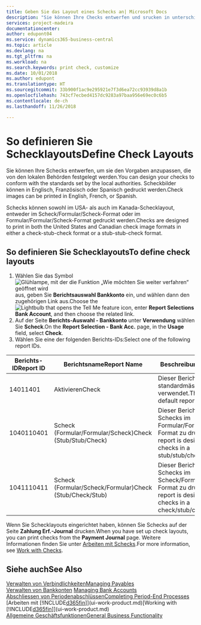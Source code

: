 ```yaml
---
title: Geben Sie das Layout eines Schecks an| Microsoft Docs
description: "Sie können Ihre Checks entwerfen und srucken in unterschiedliche Formaten, um Standardwerten zu entsprechen."
services: project-madeira
documentationcenter: 
author: edupont04
ms.service: dynamics365-business-central
ms.topic: article
ms.devlang: na
ms.tgt_pltfrm: na
ms.workload: na
ms.search.keywords: print check, customize
ms.date: 10/01/2018
ms.author: edupont
ms.translationtype: HT
ms.sourcegitcommit: 33b900f1ac9e295921e7f3d6ea72cc93939d8a1b
ms.openlocfilehash: 743cf7ecbed4157dc9283a97baa956e69ec0c6b5
ms.contentlocale: de-ch
ms.lasthandoff: 11/26/2018

---
```

# <a name="define-check-layouts"></a><span data-ttu-id="895b0-103">So definieren Sie Schecklayouts</span><span class="sxs-lookup"><span data-stu-id="895b0-103">Define Check Layouts</span></span>
<span data-ttu-id="895b0-104">Sie können Ihre Schecks entwerfen, um sie den Vorgaben anzupassen, die von den lokalen Behörden festgelegt werden.</span><span class="sxs-lookup"><span data-stu-id="895b0-104">You can design your checks to conform with the standards set by the local authorities.</span></span> <span data-ttu-id="895b0-105">Scheckbilder können in Englisch, Französisch oder Spanisch gedruckt werden.</span><span class="sxs-lookup"><span data-stu-id="895b0-105">Check images can be printed in English, French, or Spanish.</span></span>

<span data-ttu-id="895b0-106">Schecks können sowohl im USA- als auch im Kanada-Schecklayout, entweder im Scheck/Formular/Scheck-Format oder im Formular/Formular/Scheck-Format gedruckt werden.</span><span class="sxs-lookup"><span data-stu-id="895b0-106">Checks are designed to print in both the United States and Canadian check image formats in either a check-stub-check format or a stub-stub-check format.</span></span>

## <a name="to-define-check-layouts"></a><span data-ttu-id="895b0-107">So definieren Sie Schecklayouts</span><span class="sxs-lookup"><span data-stu-id="895b0-107">To define check layouts</span></span>
1. <span data-ttu-id="895b0-108">Wählen Sie das Symbol ![Glühlampe, mit der die Funktion „Wie möchten Sie weiter verfahren“ geöffnet wird](media/ui-search/search_small.png "Wie möchten Sie weiter verfahren?") aus, geben Sie **Berichtsauswahl Bankkonto** ein, und wählen dann den zugehörigen Link aus.</span><span class="sxs-lookup"><span data-stu-id="895b0-108">Choose the ![Lightbulb that opens the Tell Me feature](media/ui-search/search_small.png "Tell me what you want to do") icon, enter **Report Selections Bank Account**, and then choose the related link.</span></span>
2. <span data-ttu-id="895b0-109">Auf der Seite **Berichts-Auswahl - Bankkonto** unter **Verwendung** wählen Sie **Scheck**.</span><span class="sxs-lookup"><span data-stu-id="895b0-109">On the **Report Selection - Bank Acc.** page, in the **Usage** field, select **Check**.</span></span>
3. <span data-ttu-id="895b0-110">Wählen Sie eine der folgenden Berichts-IDs:</span><span class="sxs-lookup"><span data-stu-id="895b0-110">Select one of the following report IDs.</span></span>

| <span data-ttu-id="895b0-111">Berichts-ID</span><span class="sxs-lookup"><span data-stu-id="895b0-111">Report ID</span></span> | <span data-ttu-id="895b0-112">Berichtsname</span><span class="sxs-lookup"><span data-stu-id="895b0-112">Report Name</span></span> | <span data-ttu-id="895b0-113">Beschreibung</span><span class="sxs-lookup"><span data-stu-id="895b0-113">Description</span></span> |
| --- | --- | --- |
| <span data-ttu-id="895b0-114">1401</span><span class="sxs-lookup"><span data-stu-id="895b0-114">1401</span></span> |<span data-ttu-id="895b0-115">Aktivieren</span><span class="sxs-lookup"><span data-stu-id="895b0-115">Check</span></span> |<span data-ttu-id="895b0-116">Dieser Bericht wird standardmässig verwendet.</span><span class="sxs-lookup"><span data-stu-id="895b0-116">This is the default report.</span></span> |
| <span data-ttu-id="895b0-117">10401</span><span class="sxs-lookup"><span data-stu-id="895b0-117">10401</span></span> |<span data-ttu-id="895b0-118">Scheck (Formular/Formular/Scheck)</span><span class="sxs-lookup"><span data-stu-id="895b0-118">Check (Stub/Stub/Check)</span></span> |<span data-ttu-id="895b0-119">Dieser Bericht dient dazu, Schecks im Formular/Formular/Scheck-Format zu drucken.</span><span class="sxs-lookup"><span data-stu-id="895b0-119">This report is designed to print checks in a stub/stub/check format.</span></span> |
| <span data-ttu-id="895b0-120">10411</span><span class="sxs-lookup"><span data-stu-id="895b0-120">10411</span></span> |<span data-ttu-id="895b0-121">Scheck (Formular/Scheck/Formular)</span><span class="sxs-lookup"><span data-stu-id="895b0-121">Check (Stub/Check/Stub)</span></span> |<span data-ttu-id="895b0-122">Dieser Bericht dient dazu, Schecks im Scheck/Formular/Scheck-Format zu drucken.</span><span class="sxs-lookup"><span data-stu-id="895b0-122">This report is designed to print checks in a check/stub/check format.</span></span> |

<span data-ttu-id="895b0-123">Wenn Sie Schecklayouts eingerichtet haben, können Sie Schecks auf der Seite **Zahlung Erf.-Journal** drucken.</span><span class="sxs-lookup"><span data-stu-id="895b0-123">When you have set up check layouts, you can print checks from the **Payment Journal** page.</span></span> <span data-ttu-id="895b0-124">Weitere Informationen finden Sie unter [Arbeiten mit Schecks](payables-how-work-checks.md).</span><span class="sxs-lookup"><span data-stu-id="895b0-124">For more information, see [Work with Checks](payables-how-work-checks.md).</span></span>

## <a name="see-also"></a><span data-ttu-id="895b0-125">Siehe auch</span><span class="sxs-lookup"><span data-stu-id="895b0-125">See Also</span></span>
[<span data-ttu-id="895b0-126">Verwalten von Verbindlichkeiten</span><span class="sxs-lookup"><span data-stu-id="895b0-126">Managing Payables</span></span>](payables-manage-payables.md)  
<span data-ttu-id="895b0-127">[Verwalten von Bankkonten](bank-manage-bank-accounts.md) </span><span class="sxs-lookup"><span data-stu-id="895b0-127">[Managing Bank Accounts](bank-manage-bank-accounts.md) </span></span>  
[<span data-ttu-id="895b0-128">Abschliessen von Periodenabschlüssen</span><span class="sxs-lookup"><span data-stu-id="895b0-128">Completing Period-End Processes</span></span>](year-how-complete-period-end-processes.md)  
<span data-ttu-id="895b0-129">[Arbeiten mit [!INCLUDE[d365fin](includes/d365fin_md.md)]](ui-work-product.md)</span><span class="sxs-lookup"><span data-stu-id="895b0-129">[Working with [!INCLUDE[d365fin](includes/d365fin_md.md)]](ui-work-product.md)</span></span>  
[<span data-ttu-id="895b0-130">Allgemeine Geschäftsfunktionen</span><span class="sxs-lookup"><span data-stu-id="895b0-130">General Business Functionality</span></span>](ui-across-business-areas.md)

